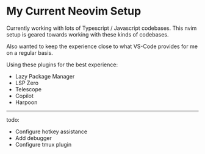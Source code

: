 # My Current Neovim Setup

Currently working with lots of Typescript / Javascript codebases. 
This nvim setup is geared towards working with these kinds of codebases.

Also wanted to keep the experience close to what VS-Code provides for me on a regular basis.

Using these plugins for the best experience:

- Lazy Package Manager
- LSP Zero
- Telescope
- Copilot
- Harpoon



---

todo:
- Configure hotkey assistance
- Add debugger
- Configure tmux plugin
